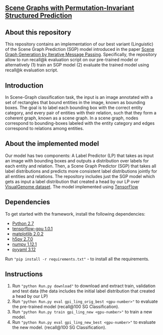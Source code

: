 ## [Scene Graphs with Permutation-Invariant Structured Prediction](https://arxiv.org/abs/1802.05451)

## About this repository
This repository contains an implementation of our best variant (Linguistic) of the Scene Graph Prediction (SGP) model introduced in the paper [Scene Graph Generation by Iterative Message Passing](https://arxiv.org/abs/1802.05451).
Specifically, the repository allow to run recall@k evaluation script on our pre-trained model or alternatively (1) train an SGP model (2) evaluate the trained model using recall@k evaluation script.

## Introduction
In Scene-Graph classification task, the input is an image annotated with a set of rectangles that bound entities in the image, known as bounding boxes.
The goal is to label each bounding box with the correct entity category, and every pair of entities with their relation,
such that they form a coherent graph, known as a scene graph. In a scene graph, nodes correspond to bounding-boxes labeled with the entity category and edges correspond to relations among entities.

## About the implemented model
Our model has two components: A Label Predictor (LP) that takes as input an image with bounding boxes and outputs a distribution over labels for each entity and relation.
Then, a Scene Graph Predictor (SGP) that takes all label distributions and predicts more consistent label distributions jointly for all entities and relations.
The repository includes just the SGP model which gets as input a label distribution that created a head by our LP over [VisualGenome dataset](https://visualgenome.org).
The model implemented using [TensorFlow](https://www.tensorflow.org/)

## Dependencies
To get started with the framework, install the following dependencies:
- [Python 2.7](https://www.python.org/)
- [tensorflow-gpu 1.0.1](https://www.tensorflow.org/)
- [matplotlib 2.0.2](http://matplotlib.org/)
- [h5py 2.7.0](http://www.h5py.org/)
- [numpy 1.12.1](http://www.numpy.org/)
- [pyyaml 3.12](https://pypi.python.org/pypi/PyYAML)

Run `"pip install -r requirements.txt"`  - to install all the requirements.

## Instructions
1. Run `"python Run.py download"` to download and extract train, validation and test data (the data includes the initial label distribution that created a head by our LP)
2. Run `"python Run.py eval gpi_ling_orig_best <gpu-number>"` to evaluate the pre-trained model (recall@100 SG Classification).
3. Run `"python Run.py train gpi_ling_new <gpu-number>"` to train a new model.
4. Run `"python Run.py eval gpi_ling_new_best <gpu-number>"` to evaluate the new model. (recall@100 SG Classification).


